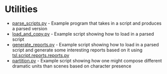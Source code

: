 Utilities
=========

* [parse_scripts.py](parse_scripts.py) - Example program that takes in a script and produces a parsed version
* [load_and_copy.py](load_and_copy.py) - Example script showing how to load in a parsed script
* [generate_reports.py](generate_reports.py) - Example script showing how to load in a parsed script and generate some interesting reports based on it using [tsl.script.reports.reports.py](../script/reports/reports.py)
* [partition.py](partition.py) - Example script showing how one might compose different dramatic units than scenes based on character presence